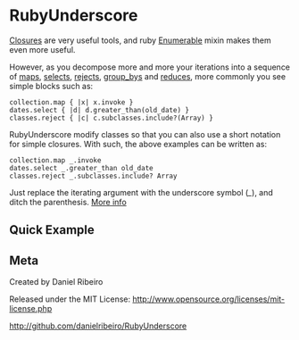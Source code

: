 RubyUnderscore
==============

[Closures](http://metaphysicaldeveloper.wordpress.com/2009/05/02/closures-collections-and-some-functional-programming/)
are very useful tools, and ruby
[Enumerable](http://ruby-doc.org/core-1.8.7/classes/Enumerable.html) mixin makes them even
more useful. 

However, as you decompose more and more your iterations into a sequence of
[maps](http://ruby-doc.org/core-1.8.7/classes/Enumerable.html#M001146),
[selects](http://ruby-doc.org/core-1.8.7/classes/Enumerable.html#M001143),
[rejects](http://ruby-doc.org/core-1.8.7/classes/Enumerable.html#M001144),
[group_bys](http://ruby-doc.org/core-1.8.7/classes/Enumerable.html#M001150) and
[reduces](http://ruby-doc.org/core-1.8.7/classes/Enumerable.html#M001148), more commonly
you see simple blocks such as:

    collection.map { |x| x.invoke }
    dates.select { |d| d.greater_than(old_date) }
    classes.reject { |c| c.subclasses.include?(Array) }

RubyUnderscore modify classes so that you can also use a short notation for simple closures. With such, the above examples can be written as:

    collection.map _.invoke
    dates.select _.greater_than old_date
    classes.reject _.subclasses.include? Array

Just replace the iterating argument with the underscore symbol (*_*), and ditch the
parenthesis. [More info](http://metaphysicaldeveloper.wordpress.com/2010/10/31/rubyunderscore-a-bit-of-arc-and-scala-in-ruby/)

Quick Example
----



Meta
----

Created by Daniel Ribeiro

Released under the MIT License: http://www.opensource.org/licenses/mit-license.php

http://github.com/danielribeiro/RubyUnderscore
